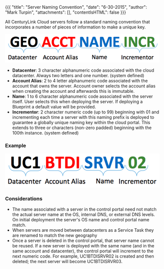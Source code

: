 {{{
  "title": "Server Naming Convention",
  "date": "6-30-2015",
  "author": "Mark Turpin",
  "attachments": [],
  "contentIsHTML": false
}}}

All CenturyLink Cloud servers follow a standard naming convention that incorporates a number of pieces of information to make a unique key.

![Server Naming](../images/server-naming-convention-01.png)

* **Datacenter**: 3 character alphanumeric code associated with the cloud datacenter.  Always two letters and one number. (system defined)
* **Account Alias**: 2 to 4 letter alphanumeric code associated with the account that owns the server.  Account owner selects the account alias when creating the account and afterwards this is immutable.
* **Name**: 1 to 6 character alphanumeric code associated with the server itself.  User selects this when deploying the server.  If deploying a Blueprint a default value will be provided.
* **Incrementor**: 2 character numeric code (up to 99) beginning with 01 and incrementing each time a server with this naming prefix is deployed to guarantee a globally unique naming key within the cloud portal. This extends to three or characters (non-zero padded) beginning with the 100th instance.  (system defined)

### Example

![Example name](../images/server-naming-convention-02.png)

### Considerations
* The name associated with a server in the control portal need not match the actual server name at the OS, internal DNS, or external DNS levels.  On initial deployment the server's OS name and control portal name match.
* When servers are moved between datacenters as a Service Task they are renamed to match the new geography
* Once a server is deleted in the control portal, that server name cannot be reused.  If a new server is deployed with the same name (and in the same account and datacenter), the control portal will increment to the next numeric code.  For example, UC1BTDISRVR02 is created and then deleted; the next server will become UC1BTDISRVR03.
